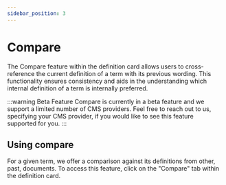```yaml
---
sidebar_position: 3
---
```


# Compare

The Compare feature within the definition card allows users to cross-reference the current definition of a term with its previous wording. This functionality ensures consistency and aids in the understanding which internal definition of a term is internally preferred.

:::warning Beta Feature
Compare is currently in a beta feature and we support a limited number of CMS providers. Feel free to reach out to us, specifying your CMS provider, if you would like to see this feature supported for you.
:::

## Using compare

For a given term, we offer a comparison against its definitions from other, past, documents. To access this feature, click on the "Compare" tab within the definition card.
